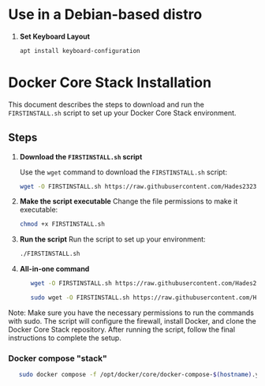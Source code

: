# Use in a Debian-based distro

1. **Set Keyboard Layout**
   ```bash
   apt install keyboard-configuration
   ```

# Docker Core Stack Installation

This document describes the steps to download and run the `FIRSTINSTALL.sh` script to set up your Docker Core Stack environment.

## Steps

1. **Download the `FIRSTINSTALL.sh` script**

   Use the `wget` command to download the `FIRSTINSTALL.sh` script:

   ```bash
   wget -O FIRSTINSTALL.sh https://raw.githubusercontent.com/Hades2323/DockerCore/refs/heads/main/scripts/FIRSTINSTALL.sh
   ```

2. **Make the script executable**
   Change the file permissions to make it executable:
   ```bash
   chmod +x FIRSTINSTALL.sh
   ```

3. **Run the script**
   Run the script to set up your environment:
   ```bash
   ./FIRSTINSTALL.sh
   ```

4. **All-in-one command**
   ```bash
      wget -O FIRSTINSTALL.sh https://raw.githubusercontent.com/Hades2323/DockerCore/refs/heads/main/scripts/FIRSTINSTALL.sh && chmod +x FIRSTINSTALL.sh && sh ./FIRSTINSTALL.sh

      sudo wget -O FIRSTINSTALL.sh https://raw.githubusercontent.com/Hades2323/DockerCore/refs/heads/main/scripts/FIRSTINSTALL.sh && sudo chmod +x FIRSTINSTALL.sh && sudo sh FIRSTINSTALL.sh
   
   ```

Note:
Make sure you have the necessary permissions to run the commands with sudo.
The script will configure the firewall, install Docker, and clone the Docker Core Stack repository.
After running the script, follow the final instructions to complete the setup.

### Docker compose "stack"
 ```bash
    sudo docker compose -f /opt/docker/core/docker-compose-$(hostname).yml --profile all --profile core --profile media --profile downloads --profile arrs --profile dbs up -d
```
